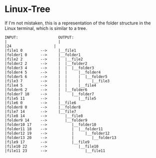 # Linux-Tree
If I'm not mistaken, this is a representation of the folder structure in the Linux terminal, which is similar to a tree.

    INPUT:                  OUTPUT:
    |                       |
    |24                   |
    |file1 0        -->     |__file1
    |folder1 0      -->     |__folder1
    |file2 2        -->     |  |__file2
    |folder2 2      -->     |  |__folder2
    |folder3 4      -->     |  |  |__folder3
    |folder4 5      -->     |  |     |__folder4
    |folder5 6      -->     |  |     |  |__folder5
    |file3 7        -->     |  |     |     |__file3
    |file4 5        -->     |  |     |__file4
    |folder6 2      -->     |  |__folder6
    |folder7 10     -->     |     |__folder7
    |file5 11       -->     |        |__file5
    |file6 0        -->     |__file6
    |folder8 0      -->     |__folder8
    |file7 14       -->     |__file7
    |file8 14       -->        |__file8
    |folder9 14     -->        |__folder9
    |folder10 17    -->           |__folder10
    |folder11 18    -->           |  |__folder11
    |folder12 19    -->           |     |__folder12
    |folder13 20    -->           |        |__folder13
    |file9 17       -->           |__file9
    |file10 22      -->              |__file10
    |file11 23      -->                 |__file11
